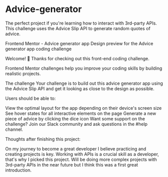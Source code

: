 # Advice-generator
The perfect project if you're learning how to interact with 3rd-party APIs. This challenge uses the Advice Slip API to generate random quotes of advice.

Frontend Mentor - Advice generator app
Design preview for the Advice generator app coding challenge

Welcome! 👋
Thanks for checking out this front-end coding challenge.

Frontend Mentor challenges help you improve your coding skills by building realistic projects.


The challenge
Your challenge is to build out this advice generator app using the Advice Slip API and get it looking as close to the design as possible.

Users should be able to:

View the optimal layout for the app depending on their device's screen size
See hover states for all interactive elements on the page
Generate a new piece of advice by clicking the dice icon
Want some support on the challenge? Join our Slack community and ask questions in the #help channel.

Thoughts after finishing this project:

On my journey to become a great developer I believe practicing and creating projects is key.
Working with APIs is a crucial skill as a developer, that's why I picked this project.
Will be doing more complex projects with 3rd-party APIs in the near future but I think this was a first great introduction.


